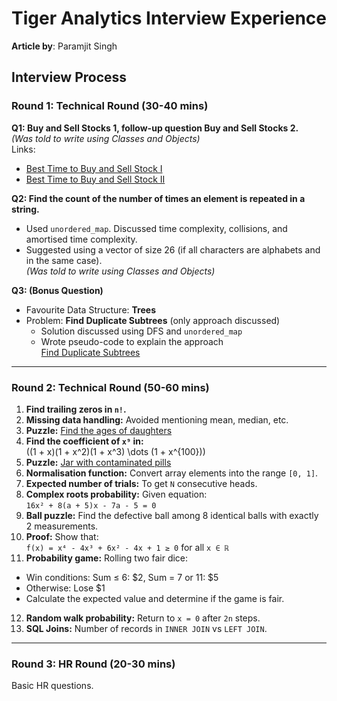 # Tiger Analytics Interview Experience

**Article by**: Paramjit Singh<br/>

## Interview Process

### Round 1: Technical Round (30-40 mins)

**Q1: Buy and Sell Stocks 1, follow-up question Buy and Sell Stocks 2.**  
*(Was told to write using Classes and Objects)*  
Links:  
- [Best Time to Buy and Sell Stock I](https://leetcode.com/problems/best-time-to-buy-and-sell-stock/description/)  
- [Best Time to Buy and Sell Stock II](https://leetcode.com/problems/best-time-to-buy-and-sell-stock-ii/description/)  

**Q2: Find the count of the number of times an element is repeated in a string.**  
- Used `unordered_map`. Discussed time complexity, collisions, and amortised time complexity.  
- Suggested using a vector of size 26 (if all characters are alphabets and in the same case).  
*(Was told to write using Classes and Objects)*  

**Q3: (Bonus Question)**  
- Favourite Data Structure: **Trees**  
- Problem: **Find Duplicate Subtrees** (only approach discussed)  
  - Solution discussed using DFS and `unordered_map`  
  - Wrote pseudo-code to explain the approach  
[Find Duplicate Subtrees](https://leetcode.com/problems/find-duplicate-subtrees/description/)  

---

### Round 2: Technical Round (50-60 mins)

1. **Find trailing zeros in `n!`.**
2. **Missing data handling:** Avoided mentioning mean, median, etc.
3. **Puzzle:** [Find the ages of daughters](https://www.geeksforgeeks.org/puzzle-2-find-ages-of-daughters/)
4. **Find the coefficient of `x⁹` in:**  
   \((1 + x)(1 + x^2)(1 + x^3) \dots (1 + x^{100})\)  
5. **Puzzle:** [Jar with contaminated pills](https://www.geeksforgeeks.org/puzzle-7-find-the-jar-with-contaminated-pills/)
6. **Normalisation function:** Convert array elements into the range `[0, 1]`.
7. **Expected number of trials:** To get `N` consecutive heads.
8. **Complex roots probability:** Given equation:  
   `16x² + 8(a + 5)x - 7a - 5 = 0`
9. **Ball puzzle:** Find the defective ball among 8 identical balls with exactly 2 measurements.
10. **Proof:** Show that:  
   `f(x) = x⁴ - 4x³ + 6x² - 4x + 1 ≥ 0` for all `x ∈ ℝ`
11. **Probability game:** Rolling two fair dice:  
   - Win conditions: Sum ≤ 6: $2, Sum = 7 or 11: $5  
   - Otherwise: Lose $1  
   - Calculate the expected value and determine if the game is fair.
12. **Random walk probability:** Return to `x = 0` after `2n` steps.
13. **SQL Joins:** Number of records in `INNER JOIN` vs `LEFT JOIN`.

---

### Round 3: HR Round (20-30 mins)

Basic HR questions.
